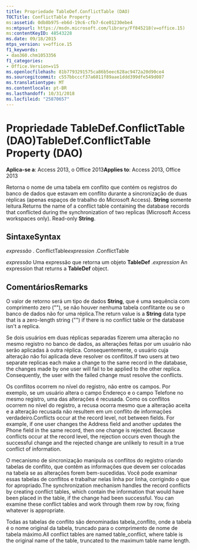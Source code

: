 ```yaml
---
title: Propriedade TableDef.ConflictTable (DAO)
TOCTitle: ConflictTable Property
ms:assetid: 0db8b975-eb6d-19c6-cfb7-6ce01230ebe4
ms:mtpsurl: https://msdn.microsoft.com/library/Ff845218(v=office.15)
ms:contentKeyID: 48543228
ms.date: 09/18/2015
mtps_version: v=office.15
f1_keywords:
- dao360.chm1053356
f1_categories:
- Office.Version=v15
ms.openlocfilehash: 81b7793291575ca86b5eec628ac9472a20d90ce4
ms.sourcegitcommit: c557bbcccf37a6011f89aae1ddd399dfe549d087
ms.translationtype: MT
ms.contentlocale: pt-BR
ms.lasthandoff: 10/31/2018
ms.locfileid: "25870657"
---
```

# <a name="tabledefconflicttable-property-dao"></a><span data-ttu-id="d0c23-102">Propriedade TableDef.ConflictTable (DAO)</span><span class="sxs-lookup"><span data-stu-id="d0c23-102">TableDef.ConflictTable Property (DAO)</span></span>


<span data-ttu-id="d0c23-103">**Aplica-se a**: Access 2013, o Office 2013</span><span class="sxs-lookup"><span data-stu-id="d0c23-103">**Applies to**: Access 2013, Office 2013</span></span>

<span data-ttu-id="d0c23-p101">Retorna o nome de uma tabela em conflito que contém os registros do banco de dados que estavam em conflito durante a sincronização de duas réplicas (apenas espaços de trabalho do Microsoft Access). **String** somente leitura.</span><span class="sxs-lookup"><span data-stu-id="d0c23-p101">Returns the name of a conflict table containing the database records that conflicted during the synchronization of two replicas (Microsoft Access workspaces only). Read-only **String**.</span></span>

## <a name="syntax"></a><span data-ttu-id="d0c23-106">Sintaxe</span><span class="sxs-lookup"><span data-stu-id="d0c23-106">Syntax</span></span>

<span data-ttu-id="d0c23-107">*expressão* . ConflictTable</span><span class="sxs-lookup"><span data-stu-id="d0c23-107">*expression* .ConflictTable</span></span>

<span data-ttu-id="d0c23-108">*expressão* Uma expressão que retorna um objeto **TableDef** .</span><span class="sxs-lookup"><span data-stu-id="d0c23-108">*expression* An expression that returns a **TableDef** object.</span></span>

## <a name="remarks"></a><span data-ttu-id="d0c23-109">Comentários</span><span class="sxs-lookup"><span data-stu-id="d0c23-109">Remarks</span></span>

<span data-ttu-id="d0c23-110">O valor de retorno será um tipo de dados **String**, que é uma sequência com comprimento zero (""), se não houver nenhuma tabela conflitante ou se o banco de dados não for uma réplica.</span><span class="sxs-lookup"><span data-stu-id="d0c23-110">The return value is a **String** data type that is a zero-length string ("") if there is no conflict table or the database isn't a replica.</span></span>

<span data-ttu-id="d0c23-p102">Se dois usuários em duas réplicas separadas fizerem uma alteração no mesmo registro no banco de dados, as alterações feitas por um usuário não serão aplicadas à outra réplica. Consequentemente, o usuário cuja alteração não foi aplicada deve resolver os conflitos.</span><span class="sxs-lookup"><span data-stu-id="d0c23-p102">If two users at two separate replicas each make a change to the same record in the database, the changes made by one user will fail to be applied to the other replica. Consequently, the user with the failed change must resolve the conflicts.</span></span>

<span data-ttu-id="d0c23-p103">Os conflitos ocorrem no nível do registro, não entre os campos. Por exemplo, se um usuário altera o campo Endereço e o campo Telefone no mesmo registro, uma das alterações é recusada. Como os conflitos ocorrem no nível do registro, a recusa ocorra mesmo que a alteração aceita e a alteração recusada não resultem em um conflito de informações verdadeiro.</span><span class="sxs-lookup"><span data-stu-id="d0c23-p103">Conflicts occur at the record level, not between fields. For example, if one user changes the Address field and another updates the Phone field in the same record, then one change is rejected. Because conflicts occur at the record level, the rejection occurs even though the successful change and the rejected change are unlikely to result in a true conflict of information.</span></span>

<span data-ttu-id="d0c23-p104">O mecanismo de sincronização manipula os conflitos do registro criando tabelas de conflito, que contêm as informações que devem ser colocadas na tabela se as alterações forem bem-sucedidas. Você pode examinar essas tabelas de conflitos e trabalhar nelas linha por linha, corrigindo o que for apropriado.</span><span class="sxs-lookup"><span data-stu-id="d0c23-p104">The synchronization mechanism handles the record conflicts by creating conflict tables, which contain the information that would have been placed in the table, if the change had been successful. You can examine these conflict tables and work through them row by row, fixing whatever is appropriate.</span></span>

<span data-ttu-id="d0c23-118">Todas as tabelas de conflito são denominadas tabela\_conflito, onde a tabela é o nome original da tabela, truncado para o comprimento de nome de tabela máximo.</span><span class="sxs-lookup"><span data-stu-id="d0c23-118">All conflict tables are named table\_conflict, where table is the original name of the table, truncated to the maximum table name length.</span></span>

